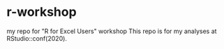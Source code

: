 # r-workshop
my repo for "R for Excel Users" workshop
This repo is for my analyses at RStudio::conf(2020). 